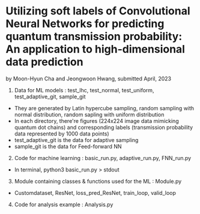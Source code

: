 # Utilizing soft labels of Convolutional Neural Networks for predicting quantum transmission probability: An application to high-dimensional data prediction

by Moon-Hyun Cha and Jeongwoon Hwang, submitted April, 2023

1. Data for ML models : test_lhc, test_normal, test_uniform, test_adaptive_git, sample_git
 * They are generated by Latin hypercube sampling, random sampling with normal distribution, random sapling with uniform distribution
 * In each directory, there're figures (224x224 image data mimicking quantum dot chains) and corresponding labels (transmission probability data represented by 1000 data points)
 * test_adaptive_git is the data for adaptive sampling
 * sample_git is the data for Feed-forward NN

2. Code for machine learning : basic_run.py, adaptive_run.py, FNN_run.py
 * In terminal, python3 basic_run.py > stdout

3. Module containing classes & functions used for the ML : Module.py
 * Customdataset, ResNet, loss_pred_ResNet, train_loop, valid_loop

4. Code for analysis example : Analysis.py
